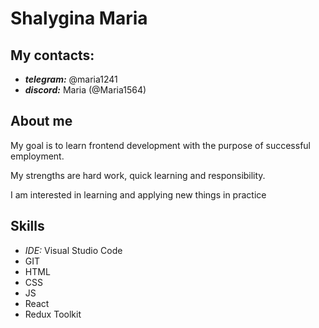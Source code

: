 # Shalygina Maria
## My contacts: 
*  ___telegram:___ @maria1241 
* ___discord:___ Maria (@Maria1564)

## About me
My goal is to learn frontend development with the purpose of successful employment. 


My strengths are hard work, quick learning and responsibility.


I am interested in learning and applying new things in practice

## Skills
* _IDE:_ Visual Studio Code
* GIT
* HTML
* CSS
* JS
* React
* Redux Toolkit


